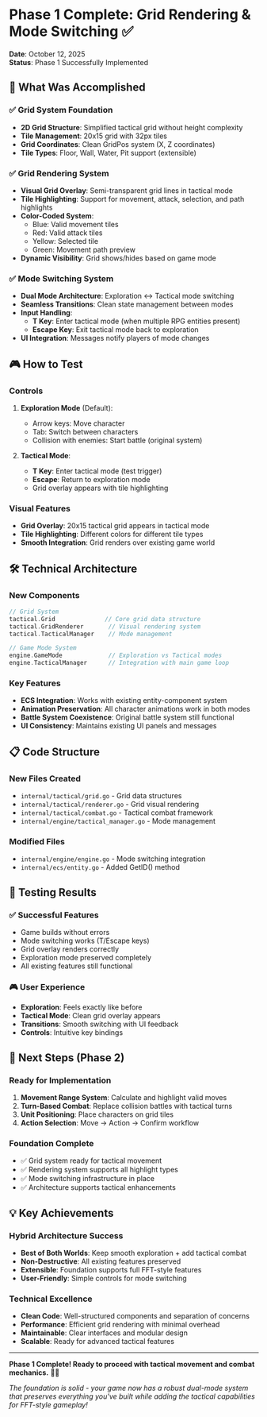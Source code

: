 # Phase 1 Complete: Grid Rendering & Mode Switching ✅

**Date**: October 12, 2025  
**Status**: Phase 1 Successfully Implemented

## 🎯 **What Was Accomplished**

### ✅ **Grid System Foundation**
- **2D Grid Structure**: Simplified tactical grid without height complexity
- **Tile Management**: 20x15 grid with 32px tiles
- **Grid Coordinates**: Clean GridPos system (X, Z coordinates)
- **Tile Types**: Floor, Wall, Water, Pit support (extensible)

### ✅ **Grid Rendering System**
- **Visual Grid Overlay**: Semi-transparent grid lines in tactical mode
- **Tile Highlighting**: Support for movement, attack, selection, and path highlights
- **Color-Coded System**: 
  - Blue: Valid movement tiles
  - Red: Valid attack tiles  
  - Yellow: Selected tile
  - Green: Movement path preview
- **Dynamic Visibility**: Grid shows/hides based on game mode

### ✅ **Mode Switching System**
- **Dual Mode Architecture**: Exploration ↔ Tactical mode switching
- **Seamless Transitions**: Clean state management between modes
- **Input Handling**: 
  - **T Key**: Enter tactical mode (when multiple RPG entities present)
  - **Escape Key**: Exit tactical mode back to exploration
- **UI Integration**: Messages notify players of mode changes

## 🎮 **How to Test**

### **Controls**
1. **Exploration Mode** (Default):
   - Arrow keys: Move character
   - Tab: Switch between characters  
   - Collision with enemies: Start battle (original system)

2. **Tactical Mode**:
   - **T Key**: Enter tactical mode (test trigger)
   - **Escape**: Return to exploration mode
   - Grid overlay appears with tile highlighting

### **Visual Features**
- **Grid Overlay**: 20x15 tactical grid appears in tactical mode
- **Tile Highlighting**: Different colors for different tile types
- **Smooth Integration**: Grid renders over existing game world

## 🛠️ **Technical Architecture**

### **New Components**
```go
// Grid System
tactical.Grid              // Core grid data structure
tactical.GridRenderer       // Visual rendering system
tactical.TacticalManager    // Mode management

// Game Mode System  
engine.GameMode             // Exploration vs Tactical modes
engine.TacticalManager      // Integration with main game loop
```

### **Key Features**
- **ECS Integration**: Works with existing entity-component system
- **Animation Preservation**: All character animations work in both modes
- **Battle System Coexistence**: Original battle system still functional
- **UI Consistency**: Maintains existing UI panels and messages

## 📋 **Code Structure**

### **New Files Created**
- `internal/tactical/grid.go` - Grid data structures
- `internal/tactical/renderer.go` - Grid visual rendering
- `internal/tactical/combat.go` - Tactical combat framework  
- `internal/engine/tactical_manager.go` - Mode management

### **Modified Files**
- `internal/engine/engine.go` - Mode switching integration
- `internal/ecs/entity.go` - Added GetID() method

## 🎯 **Testing Results**

### ✅ **Successful Features**
- Game builds without errors
- Mode switching works (T/Escape keys)
- Grid overlay renders correctly
- Exploration mode preserved completely
- All existing features still functional

### 🎮 **User Experience** 
- **Exploration**: Feels exactly like before
- **Tactical Mode**: Clean grid overlay appears
- **Transitions**: Smooth switching with UI feedback
- **Controls**: Intuitive key bindings

## 🚀 **Next Steps (Phase 2)**

### **Ready for Implementation**
1. **Movement Range System**: Calculate and highlight valid moves
2. **Turn-Based Combat**: Replace collision battles with tactical turns
3. **Unit Positioning**: Place characters on grid tiles
4. **Action Selection**: Move → Action → Confirm workflow

### **Foundation Complete**
- ✅ Grid system ready for tactical movement
- ✅ Rendering system supports all highlight types
- ✅ Mode switching infrastructure in place
- ✅ Architecture supports tactical enhancements

## 💡 **Key Achievements**

### **Hybrid Architecture Success** 
- **Best of Both Worlds**: Keep smooth exploration + add tactical combat
- **Non-Destructive**: All existing features preserved
- **Extensible**: Foundation supports full FFT-style features
- **User-Friendly**: Simple controls for mode switching

### **Technical Excellence**
- **Clean Code**: Well-structured components and separation of concerns
- **Performance**: Efficient grid rendering with minimal overhead
- **Maintainable**: Clear interfaces and modular design
- **Scalable**: Ready for advanced tactical features

---

**Phase 1 Complete! Ready to proceed with tactical movement and combat mechanics.** 🎯✨

*The foundation is solid - your game now has a robust dual-mode system that preserves everything you've built while adding the tactical capabilities for FFT-style gameplay!*